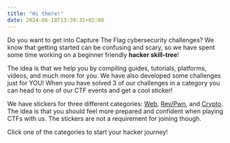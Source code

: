 ```yaml
---
title: "Hi there!"
date: 2024-06-18T13:39:31+02:00
---
```


Do you want to get into Capture The Flag cybersecurity challenges?
We know that getting started can be confusing and scary, so we have
spent some time working on a beginner friendly **hacker skill-tree**!

The idea is that we help you by compiling guides, tutorials, platforms,
videos, and much more for you. We have also developed some challenges just
for YOU! When you have solved 3 of our challenges in a category you can head
to one of our CTF events and get a cool sticker!

We have stickers for three different categories: 
[Web](web), 
[Rev/Pwn](rev-pwn), and 
[Crypto](crypto).
The idea is that you should feel more prepared and confident when playing
CTFs with us. The stickers are not a requirement for joining though.

Click one of the categories to start your hacker journey!
